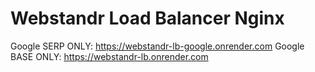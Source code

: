 # Webstandr Load Balancer Nginx

Google SERP ONLY: https://webstandr-lb-google.onrender.com
Google BASE ONLY: https://webstandr-lb.onrender.com
